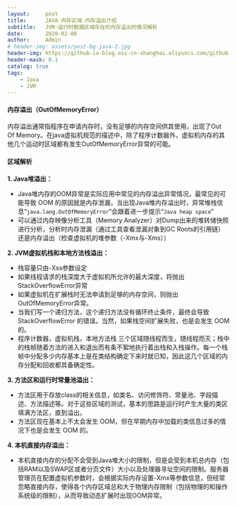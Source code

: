 ```yaml
---
layout:     post
title:      JAVA 内存区域-内存溢出介绍
subtitle:   JVM-运行时数据区域存在的内存溢出的情况解析
date:       2020-02-08
author:     Admin
# header-img: assets/post-bg-java-2.jpg
header-img: https://github-io-blog.oss-cn-shanghai.aliyuncs.com/github-blog/blog-post-bg-img-2020/post-bg-java-2.jpg?x-oss-process=style/q_80
header-mask: 0.1
catalog: true
tags:
    - Java
    - JVM
---
```


#### 内存溢出（OutOfMemoryError）
内存溢出通常指程序在申请内存时，没有足够的内存空间供其使用，出现了Out Of Memory。在java虚拟机规范的描述中，除了程序计数器外，虚拟机内存的其他几个运动时区域都有发生OutOfMemoryError异常的可能。


#### 区域解析
**1. Java堆溢出：**

* Java堆内存的OOM异常是实际应用中常见的内存溢出异常情况，最常见的可能导致 OOM 的原因就是内存泄漏，当出现Java堆内存溢出时，异常堆栈信息“`java.lang.OutOfMemoryError`”会跟着进一步提示“`Java heap space`”
* 可以通过内存映像分析工具（Memory Analyzer）对Dump出来的堆转储快照进行分析，分析时内存泄漏（通过工具查看泄漏对象到GC Roots的引用链）还是内存溢出（检查虚拟机的堆参数（-Xmx与-Xms））

**2. JVM虚拟机栈和本地方法栈溢出：**
* 栈容量只由-Xss参数设定
* 如果线程请求的栈深度大于虚拟机所允许的最大深度，将抛出StackOverflowError异常
* 如果虚拟机在扩展栈时无法申请到足够的内存空间，则抛出OutOfMemoryError异常。
* 当我们写一个递归方法，这个递归方法没有循环终止条件，最终会导致 StackOverflowError 的错误。当然，如果栈空间扩展失败，也是会发生 OOM 的。
* 程序计数器，虚拟机栈，本地方法栈 三个区域随线程而生，随线程而灭；栈中的栈帧随着方法的进入和退出而有条不絮地执行着出栈和入栈操作。每一个栈帧中分配多少内存基本上是在类结构确定下来时就已知，因此这几个区域的内存分配和回收都具备确定性。

**3. 方法区和运行时常量池溢出：** 
* 方法区用于存放class的相关信息，如类名、访问修饰符、常量池、字段描述、方法描述等。对于这些区域的测试，基本的思路是运行时产生大量的类区填满方法区，直到溢出。
* 方法区现在基本上不太会发生 OOM，但在早期内存中加载的类信息过多的情况下也是会发生 OOM 的。

**4. 本机直接内存溢出：**
* 本机直接内存的分配不会受到Java堆大小的限制，但是会受到本机总内存（包括RAM以及SWAP区或者分页文件）大小以及处理器寻址空间的限制。服务器管理员在配置虚拟机参数时，会根据实际内存设置-Xmx等参数信息，但经常忽略直接内存，使得各个内存区域总和大于物理内存限制（包括物理的和操作系统级的限制），从而导致动态扩展时出现OOM异常。